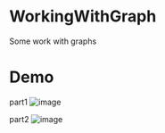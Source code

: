 # WorkingWithGraph
Some work with graphs

# Demo
part1
![image](https://user-images.githubusercontent.com/100623985/228069951-678527fe-e440-4644-b2c7-d6ab0bd30ab5.png)


part2
![image](https://user-images.githubusercontent.com/100623985/228069691-e895df28-c670-44e4-a2a3-13414e4a7eba.png)
